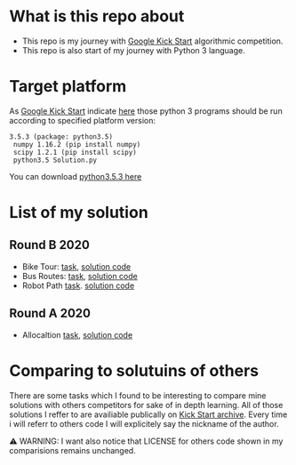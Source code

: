# What is this repo about

- This repo is my journey with [Google Kick Start](https://codingcompetitions.withgoogle.com/kickstart) algorithmic competition.
- This repo is also start of my journey with Python 3 language.

# Target platform

As [Google Kick Start](https://codingcompetitions.withgoogle.com/kickstart) indicate [here](https://codingcompetitions.withgoogle.com/kickstart/faq#what-are-the-stack-size-limits) those python 3 programs should be run according to specified platform version:

```
3.5.3 (package: python3.5)
 numpy 1.16.2 (pip install numpy)
 scipy 1.2.1 (pip install scipy)
 python3.5 Solution.py
```
You can download [python3.5.3 here](https://www.python.org/downloads/release/python-353/)

# List of my solution

## Round B 2020

- Bike Tour: [task](https://codingcompetitions.withgoogle.com/kickstart/round/000000000019ffc8/00000000002d82e6), [solution code](https://github.com/hubert-wojtowicz/google-kick-start-competition/blob/master/2020-round-b/bike-tour-5pts-7pts/bike-tour-5pts-7pts.py)
- Bus Routes: [task](https://codingcompetitions.withgoogle.com/kickstart/round/000000000019ffc8/00000000002d83bf), [solution code](https://github.com/hubert-wojtowicz/google-kick-start-competition/blob/master/2020-round-b/bus-routes-10pts-13pts/bus-routes-10pts-13pts.py)
- Robot Path [task](https://codingcompetitions.withgoogle.com/kickstart/round/000000000019ffc8/00000000002d83dc). [solution code](https://github.com/hubert-wojtowicz/google-kick-start-competition/blob/master/2020-round-b/robot-path-decoding-11pts-16pts/robot-path-decoding.py)

## Round A 2020

- Allocaltion [task](https://codingcompetitions.withgoogle.com/kickstart/round/000000000019ffc7/00000000001d3f56), [solution code](https://github.com/hubert-wojtowicz/google-kick-start-competition/blob/master/2020-round-a/allocation-5pts-7pts/allocation.py)


# Comparing to solutuins of others

There are some tasks which I found to be interesting to compare mine solutions with others competitors for sake of in depth learning.
All of those solutions I reffer to are availiable publically on [Kick Start archive](https://codingcompetitions.withgoogle.com/kickstart/archive).
Every time i will referr to others code I will explicitely say the nickname of the author. 

⚠️ WARNING: I want also notice that LICENSE for others code shown in my comparisions remains unchanged.